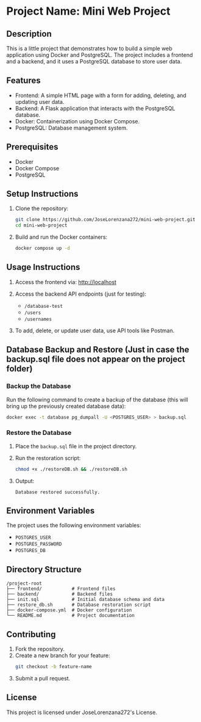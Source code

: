 # Project Name: **Mini Web Project**

## Description
This is a little project that demonstrates how to build a simple web application using Docker and PostgreSQL. The project includes a frontend and a backend, and it uses a PostgreSQL database to store user data.

## Features
- Frontend: A simple HTML page with a form for adding, deleting, and updating user data.
- Backend: A Flask application that interacts with the PostgreSQL database.
- Docker: Containerization using Docker Compose.
- PostgreSQL: Database management system.

## Prerequisites
- Docker
- Docker Compose
- PostgreSQL

## Setup Instructions
1. Clone the repository:
   ```bash
   git clone https://github.com/JoseLorenzana272/mini-web-project.git
   cd mini-web-project
   ```

2. Build and run the Docker containers:
   ```bash
   docker compose up -d
   ```

## Usage Instructions
1. Access the frontend via: [http://localhost](http://localhost)
2. Access the backend API endpoints (just for testing):
   - `/database-test`
   - `/users`
   - `/usernames`

3. To add, delete, or update user data, use API tools like Postman.

## Database Backup and Restore (Just in case the backup.sql file does not appear on the project folder)
### Backup the Database
Run the following command to create a backup of the database (this will bring up the previously created database data):
```bash
docker exec -t database pg_dumpall -U <POSTGRES_USER> > backup.sql
```

### Restore the Database
1. Place the `backup.sql` file in the project directory.
2. Run the restoration script:
   ```bash
   chmod +x ./restoreDB.sh && ./restoreDB.sh
   ```

3. Output:
   ```
   Database restored successfully.
   ```

## Environment Variables
The project uses the following environment variables:
- `POSTGRES_USER`
- `POSTGRES_PASSWORD`
- `POSTGRES_DB`

## Directory Structure
```
/project-root
├── frontend/           # Frontend files
├── backend/            # Backend files
├── init.sql            # Initial database schema and data
├── restore_db.sh       # Database restoration script
├── docker-compose.yml  # Docker configuration
└── README.md           # Project documentation
```

## Contributing
1. Fork the repository.
2. Create a new branch for your feature:
   ```bash
   git checkout -b feature-name
   ```
3. Submit a pull request.

## License
This project is licensed under JoseLorenzana272's License.

